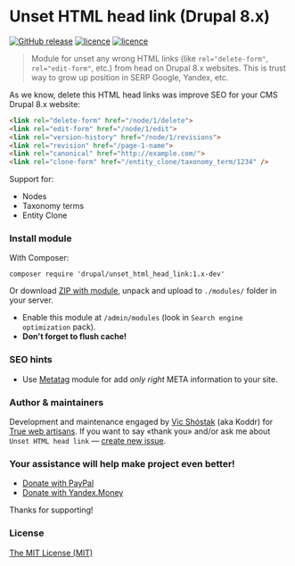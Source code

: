 # Unset HTML head link (Drupal 8.x)

[![GitHub release](https://img.shields.io/badge/version-1.1-brightgreen.svg?style=flat-square)](https://github.com/webartisans-org/drupal_8_unset_html_head_link) [![licence](https://img.shields.io/badge/CMS_Drupal-8.x-red.svg?style=flat-square)](https://www.drupal.org) [![licence](https://img.shields.io/badge/licence-MIT-blue.svg?style=flat-square)](https://github.com/webartisans-org/drupal_8_unset_html_head_link/blob/master/LICENSE)

> Module for unset any wrong HTML links (like `rel="delete-form"`, `rel="edit-form"`, etc.) from head on Drupal 8.x websites. This is trust way to grow up position in SERP Google, Yandex, etc.

As we know, delete this HTML head links was improve SEO for your CMS Drupal 8.x website:

```html
<link rel="delete-form" href="/node/1/delete">
<link rel="edit-form" href="/node/1/edit">
<link rel="version-history" href="/node/1/revisions">
<link rel="revision" href="/page-1-name">
<link rel="canonical" href="http://example.com/">
<link rel="clone-form" href="/entity_clone/taxonomy_term/1234" />
```

Support for:

* Nodes
* Taxonomy terms
* Entity Clone

### Install module

With Composer:

```console
composer require 'drupal/unset_html_head_link:1.x-dev'
```

Or download [ZIP with module](https://github.com/webartisans-org/unset_html_head_link/archive/master.zip), unpack and upload to `./modules/` folder in your server.

* Enable this module at `/admin/modules` (look in `Search engine optimization` pack).
* **Don't forget to flush cache!**

### SEO hints

* Use [Metatag](https://www.drupal.org/project/metatag) module for add _only right_ META information to your site.

### Author & maintainers

Development and maintenance engaged by [Vic Shóstak](https://github.com/koddr) (aka Koddr) for [True web artisans](https://github.com/truewebartisans). If you want to say «thank you» and/or ask me about `Unset HTML head link` — [create new issue](https://github.com/truewebartisans/drupal_8_unset_html_head_link/issues/new).

### Your assistance will help make project even better!

* [Donate with PayPal](https://www.paypal.me/koddr/9.99usd)
* [Donate with Yandex.Money](https://money.yandex.ru/to/41001601525977/599)

Thanks for supporting!

### License

[The MIT License (MIT)](https://github.com/truewebartisans/drupal_8_unset_html_head_link/blob/master/LICENSE)
